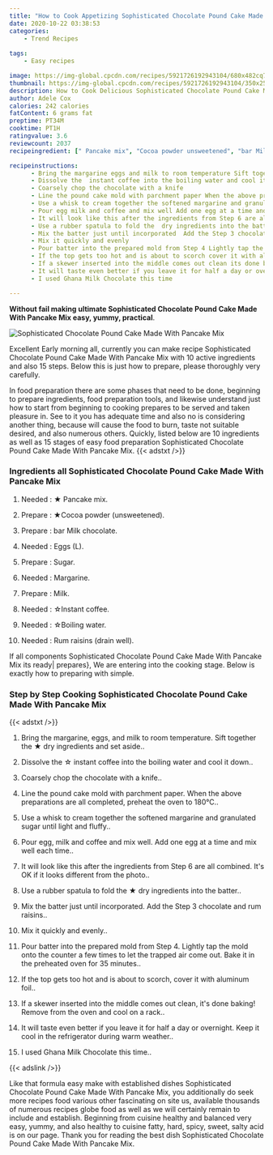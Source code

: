 ```yaml
---
title: "How to Cook Appetizing Sophisticated Chocolate Pound Cake Made With Pancake Mix"
date: 2020-10-22 03:38:53
categories:
    - Trend Recipes
    
tags:
    - Easy recipes

image: https://img-global.cpcdn.com/recipes/5921726192943104/680x482cq70/sophisticated-chocolate-pound-cake-made-with-pancake-mix-recipe-main-photo.jpg
thumbnail: https://img-global.cpcdn.com/recipes/5921726192943104/350x250cq70/sophisticated-chocolate-pound-cake-made-with-pancake-mix-recipe-main-photo.jpg
description: How to Cook Delicious Sophisticated Chocolate Pound Cake Made With Pancake Mix with 10 ingredients and 15 stages of easy cooking.
author: Adele Cox
calories: 242 calories
fatContent: 6 grams fat
preptime: PT34M
cooktime: PT1H
ratingvalue: 3.6
reviewcount: 2037
recipeingredient: [" Pancake mix", "Cocoa powder unsweetened", "bar Milk chocolate", "Eggs L", "Sugar", "Margarine", "Milk", "Instant coffee", "Boiling water", "Rum raisins drain well"]

recipeinstructions: 
      - Bring the margarine eggs and milk to room temperature Sift together the  dry ingredients and set aside 
      - Dissolve the  instant coffee into the boiling water and cool it down 
      - Coarsely chop the chocolate with a knife 
      - Line the pound cake mold with parchment paper When the above preparations are all completed preheat the oven to 180C 
      - Use a whisk to cream together the softened margarine and granulated sugar until light and fluffy 
      - Pour egg milk and coffee and mix well Add one egg at a time and mix well each time 
      - It will look like this after the ingredients from Step 6 are all combined Its OK if it looks different from the photo 
      - Use a rubber spatula to fold the  dry ingredients into the batter 
      - Mix the batter just until incorporated  Add the Step 3 chocolate and rum raisins 
      - Mix it quickly and evenly 
      - Pour batter into the prepared mold from Step 4 Lightly tap the mold onto the counter a few times to let the trapped air come out  Bake it in the preheated oven for 35 minutes 
      - If the top gets too hot and is about to scorch cover it with aluminum foil 
      - If a skewer inserted into the middle comes out clean its done baking  Remove from the oven and cool on a rack 
      - It will taste even better if you leave it for half a day or overnight Keep it cool in the refrigerator during warm weather 
      - I used Ghana Milk Chocolate this time

---
```




**Without fail making ultimate Sophisticated Chocolate Pound Cake Made With Pancake Mix easy, yummy, practical**. 


![Sophisticated Chocolate Pound Cake Made With Pancake Mix](https://img-global.cpcdn.com/recipes/5921726192943104/680x482cq70/sophisticated-chocolate-pound-cake-made-with-pancake-mix-recipe-main-photo.jpg "Sophisticated Chocolate Pound Cake Made With Pancake Mix")




Excellent Early morning all, currently you can make recipe Sophisticated Chocolate Pound Cake Made With Pancake Mix with 10 active ingredients and also 15 steps. Below this is just how to prepare, please thoroughly very carefully.

In food preparation there are some phases that need to be done, beginning to prepare ingredients, food preparation tools, and likewise understand just how to start from beginning to cooking prepares to be served and taken pleasure in. See to it you has adequate time and also no is considering another thing, because will cause the food to burn, taste not suitable desired, and also numerous others. Quickly, listed below are 10 ingredients as well as 15 stages of easy food preparation Sophisticated Chocolate Pound Cake Made With Pancake Mix.
{{< adstxt />}}

### Ingredients all Sophisticated Chocolate Pound Cake Made With Pancake Mix


1. Needed  : ★ Pancake mix.

1. Prepare  : ★Cocoa powder (unsweetened).

1. Prepare  : bar Milk chocolate.

1. Needed  : Eggs (L).

1. Prepare  : Sugar.

1. Needed  : Margarine.

1. Prepare  : Milk.

1. Needed  : ☆Instant coffee.

1. Needed  : ☆Boiling water.

1. Needed  : Rum raisins (drain well).



If all components Sophisticated Chocolate Pound Cake Made With Pancake Mix its ready| prepares}, We are entering into the cooking stage. Below is exactly how to preparing with simple.

### Step by Step Cooking Sophisticated Chocolate Pound Cake Made With Pancake Mix

{{< adstxt />}}


1. Bring the margarine, eggs, and milk to room temperature. Sift together the ★ dry ingredients and set aside..



1. Dissolve the ☆ instant coffee into the boiling water and cool it down..



1. Coarsely chop the chocolate with a knife..



1. Line the pound cake mold with parchment paper. When the above preparations are all completed, preheat the oven to 180°C..



1. Use a whisk to cream together the softened margarine and granulated sugar until light and fluffy..



1. Pour egg, milk and coffee and mix well. Add one egg at a time and mix well each time..



1. It will look like this after the ingredients from Step 6 are all combined. It&#39;s OK if it looks different from the photo..



1. Use a rubber spatula to fold the ★ dry ingredients into the batter..



1. Mix the batter just until incorporated.  Add the Step 3 chocolate and rum raisins..



1. Mix it quickly and evenly..



1. Pour batter into the prepared mold from Step 4. Lightly tap the mold onto the counter a few times to let the trapped air come out.  Bake it in the preheated oven for 35 minutes..



1. If the top gets too hot and is about to scorch, cover it with aluminum foil..



1. If a skewer inserted into the middle comes out clean, it&#39;s done baking!  Remove from the oven and cool on a rack..



1. It will taste even better if you leave it for half a day or overnight. Keep it cool in the refrigerator during warm weather..



1. I used Ghana Milk Chocolate this time..





{{< adslink />}}

Like that formula easy make with established dishes Sophisticated Chocolate Pound Cake Made With Pancake Mix, you additionally do seek more recipes food various other fascinating on site us, available thousands of numerous recipes globe food as well as we will certainly remain to include and establish. Beginning from cuisine healthy and balanced very easy, yummy, and also healthy to cuisine fatty, hard, spicy, sweet, salty acid is on our page. Thank you for reading the best dish Sophisticated Chocolate Pound Cake Made With Pancake Mix.
